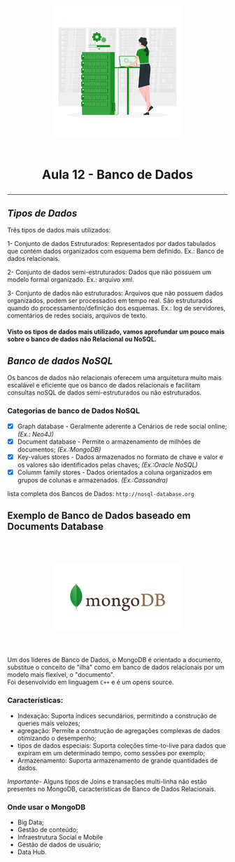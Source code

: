 <h1 align="center">
  <br>
  <img src="img/database.1.png" alt="mulher atualizando banco de dados" width="300">
  <br>
    <br>
    <p align="center">Aula 12 - Banco de Dados<p>
</h1>

-------

## *Tipos de Dados*
  Três tipos de dados mais utilizados:
  
   1- Conjunto de dados Estruturados: Representados por dados tabulados que contém dados organizados com esquema bem definido. Ex.: Banco de dados relacionais.

   2- Conjunto de dados semi-estruturados: Dados que não possuem um modelo formal organizado. Ex.: arquivo xml.

   3- Conjunto de dados não estruturados: Arquivos que não possuem dados organizados, podem ser processados em tempo real. São estruturados quando do processamento/definição dos esquemas. Ex.: log de servidores, comentários de redes sociais, arquivos de texto.
   
   #### Visto os tipos de dados mais utilizado, vamos aprofundar um pouco mais sobre o banco de dados não Relacional ou NoSQL.

## *Banco de dados NoSQL*
 
 Os bancos de dados não relacionais oferecem uma arquitetura muito mais escalável e eficiente que os banco de dados relacionais e facilitam consultas noSQL de dados semi-estruturados ou não estruturados.
 ### Categorias de banco de Dados NoSQL  
 
 - [x] Graph database - Geralmente aderente a Cenários de rede social online; _(Ex.: Neo4J)_
 - [x] Document database - Permite o armazenamento de milhões de documentos; _(Ex.:MongoDB)_
 - [x] Key-values stores - Dados armazenados no formato de chave e valor e os valores são identificados pelas chaves; _(Ex.:Oracle NoSQL)_
 - [x] Columm family stores - Dados orientados a coluna organizados em grupos de colunas e armazenados. _(Ex.:Cassandra)_

 lista completa dos Bancos de Dados: ``http://nosql-database.org``

 ## Exemplo de  Banco de Dados baseado em Documents Database
 
 <h1 align="center">
  <br>
  <img src="img/mongoDB.png" alt="MongoDB" width="300">
  <br>
    <br>
</h1>
 
 Um dos líderes de Banco de Dados, o MongoDB é orientado a documento, substitue o conceito de "ilha" como em banco de dados relacionais por um modelo mais flexível, o "documento".  
 Foi desenvolvido em linguagem ``C++`` e é um opens source.

 ### Características:

  - Indexação: Suporta índices secundários, permitindo a construção de queries mais velozes;
  - agregação: Permite a construção de agregações complexas de dados otimizando o desempenho;
  - tipos de dados especiais: Suporta coleções time-to-live para dados que expiram em um determinado tempo, como sessões por exemplo;
  - Armazenamento: Suporta armazenamento de grande quantidades de dados.

  _Importante_- Alguns tipos de Joins e transações multi-linha não estão presentes no MongoDB, características de Banco de Dados Relacionais.

  ### Onde usar o MongoDB
  - Big Data;
  - Gestão de conteúdo;
  - Infraestrutura Social e Mobile
  - Gestão de dados de usuário;
  - Data Hub.




